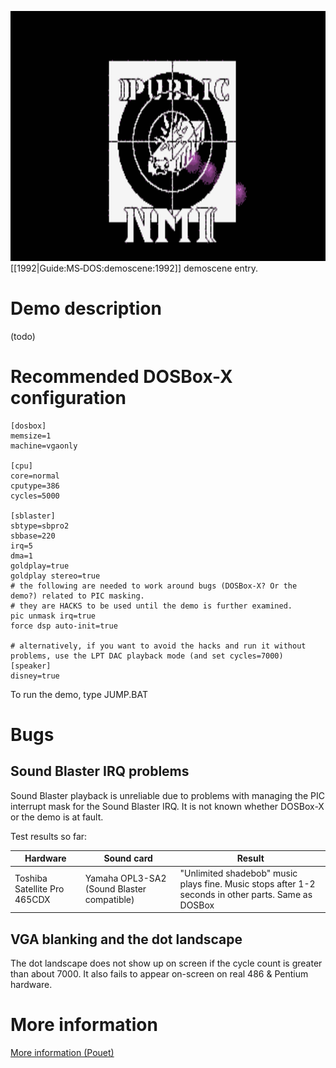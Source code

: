 <img src="images/Demoscene:Jump-by-Public-NMI-(1992).gif" width="640" height="400" style="image-rendering: -moz-crisp-edges; image-rendering: crisp-edges; -ms-interpolation-mode: nearest-neighbor; -webkit-optimize-contrast;"><br>
[[1992|Guide:MS‐DOS:demoscene:1992]] demoscene entry.

# Demo description

(todo)

# Recommended DOSBox-X configuration

    [dosbox]
    memsize=1
    machine=vgaonly
    
    [cpu]
    core=normal
    cputype=386
    cycles=5000
    
    [sblaster]
    sbtype=sbpro2
    sbbase=220
    irq=5
    dma=1
    goldplay=true
    goldplay stereo=true
    # the following are needed to work around bugs (DOSBox-X? Or the demo?) related to PIC masking.
    # they are HACKS to be used until the demo is further examined.
    pic unmask irq=true
    force dsp auto-init=true
    
    # alternatively, if you want to avoid the hacks and run it without problems, use the LPT DAC playback mode (and set cycles=7000)
    [speaker]
    disney=true

To run the demo, type JUMP.BAT

# Bugs

## Sound Blaster IRQ problems

Sound Blaster playback is unreliable due to problems with managing the PIC interrupt mask for the Sound Blaster IRQ. It is not known whether DOSBox-X or the demo is at fault.

Test results so far:

|Hardware|Sound card|Result|
|--------|----------|------|
|Toshiba Satellite Pro 465CDX|Yamaha OPL3-SA2 (Sound Blaster compatible)|"Unlimited shadebob" music plays fine. Music stops after 1-2 seconds in other parts. Same as DOSBox|

## VGA blanking and the dot landscape

The dot landscape does not show up on screen if the cycle count is greater than about 7000. It also fails to appear on-screen on real 486 & Pentium hardware.

# More information

[More information (Pouet)](http://www.pouet.net/prod.php?which=4210)
